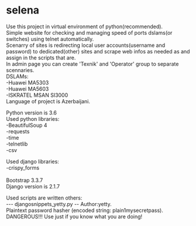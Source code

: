# selena
Use this project in virtual environment of python(recommended).</br> 
Simple website for checking and managing speed of ports dslams(or switches) using telnet automatically.</br>
Scenarry of sites is redirecting local user accounts(username and password) to dedicated(other) sites and scrape web infos as needed as and assign in the scripts that are.</br>
In admin page you can create 'Texnik' and 'Operator' group to separate scennaries.</br>
DSLAMs:</br>
-Huawei MA5303</br>
-Huawei MA5603</br>
-ISKRATEL MSAN SI3000</br>
Language of project is Azerbaijani.</br>

Python version is 3.6</br>
Used python libraries:</br>
-BeautifulSoup 4</br>
-requests</br>
-time</br>
-telnetlib</br>
-csv</br>

Used django libraries:</br>
-crispy_forms</br>
</br>
Bootstrap 3.3.7</br>
Django version is 2.1.7</br>

Used scripts are written others:</br>
 --- djangosnippets_yetty.py -- Author:yetty.</br>
Plaintext password hasher (encoded string: plain$1$mysecretpass).</br>
DANGEROUS!!! Use just if you know what you are doing!</br>
